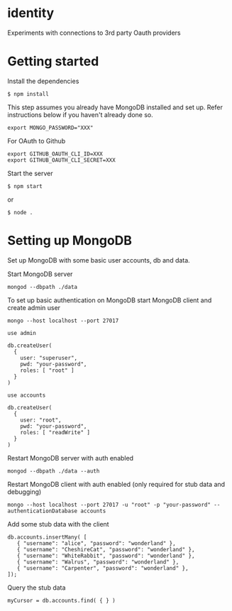 # identity
Experiments with connections to 3rd party Oauth providers

# Getting started
Install the dependencies
```
$ npm install
```
This step assumes you already have MongoDB installed and set up. Refer instructions below if you haven't already done so.
```
export MONGO_PASSWORD="XXX"
```

For OAuth to Github
```
export GITHUB_OAUTH_CLI_ID=XXX
export GITHUB_OAUTH_CLI_SECRET=XXX
```

Start the server
```
$ npm start
```
or
```
$ node .
```

# Setting up MongoDB
Set up MongoDB with some basic user accounts, db and data.

Start MongoDB server
```
mongod --dbpath ./data 
```

To set up basic authentication on MongoDB start MongoDB client and create admin user
```
mongo --host localhost --port 27017

use admin

db.createUser(
  {
    user: "superuser",
    pwd: "your-password",
    roles: [ "root" ]
  }
)

use accounts

db.createUser(
  {
    user: "root",
    pwd: "your-password",
    roles: [ "readWrite" ]
  }
)
```
Restart MongoDB server with auth enabled
```
mongod --dbpath ./data --auth

```

Restart MongoDB client with auth enabled (only required for stub data and debugging)
```
mongo --host localhost --port 27017 -u "root" -p "your-password" --authenticationDatabase accounts
```

Add some stub data with the client
```
db.accounts.insertMany( [
   { "username": "alice", "password": "wonderland" },
   { "username": "CheshireCat", "password": "wonderland" },
   { "username": "WhiteRabbit", "password": "wonderland" },
   { "username": "Walrus", "password": "wonderland" },
   { "username": "Carpenter", "password": "wonderland" },
]);
```

Query the stub data
```
myCursor = db.accounts.find( { } )
```